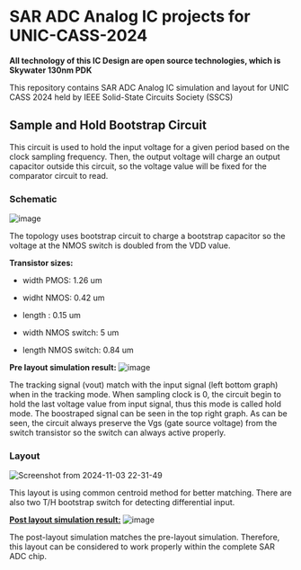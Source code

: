 # SAR ADC Analog IC projects for UNIC-CASS-2024

**All technology of this IC Design are open source technologies, which is Skywater 130nm PDK**

This repository contains SAR ADC Analog IC simulation and layout for UNIC CASS 2024 held by IEEE Solid-State Circuits Society (SSCS) 

## Sample and Hold Bootstrap Circuit
This circuit is used to hold the input voltage for a given period based on the clock sampling frequency. Then, the output voltage will charge an output capacitor outside this circuit, so the voltage value will be fixed for the comparator circuit to read.

### Schematic
![image](https://github.com/user-attachments/assets/ba60d1a8-755e-47bb-bc13-16f59aac06d7)

The topology uses bootstrap circuit to charge a bootstrap capacitor so the voltage at the NMOS switch is doubled from the VDD value.

**Transistor sizes:**
- width PMOS: 1.26 um
- widht NMOS: 0.42 um
- length : 0.15 um

- width NMOS switch: 5 um
- length NMOS switch: 0.84 um

**Pre layout simulation result:**
![image](https://github.com/user-attachments/assets/3285501e-2585-4548-bfe2-cf06336ca43d)

The tracking signal (vout) match with the input signal (left bottom graph) when in the tracking mode. When sampling clock is 0, the circuit begin to hold the last voltage value from input signal, thus this mode is called hold mode. The boostraped signal can be seen in the top right graph. As can be seen, the circuit always preserve the Vgs (gate source voltage) from the switch transistor so the switch can always active properly.

### Layout
![Screenshot from 2024-11-03 22-31-49](https://github.com/user-attachments/assets/43cc6b5b-1e29-4e2f-aa7b-ff88ef3271b8)

This layout is using common centroid method for better matching. There are also two T/H bootstrap switch for detecting differential input.

<U>**Post layout simulation result:**</U>
![image](https://github.com/user-attachments/assets/96722b9f-1a03-476a-8e7b-a663f78d3752)

The post-layout simulation matches the pre-layout simulation. Therefore, this layout can be considered to work properly within the complete SAR ADC chip.




